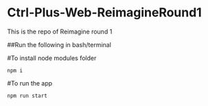# Ctrl-Plus-Web-ReimagineRound1
This is the repo of Reimagine round 1

##Run the following in bash/terminal

#To install node modules folder

`npm i`

#To run the app

`npm run start`


